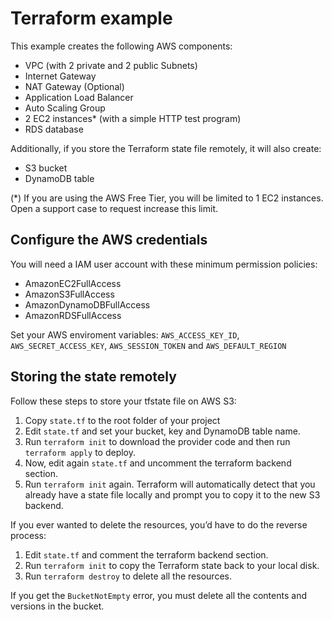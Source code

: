 
# Terraform example

This example creates the following AWS components:
- VPC (with 2 private and 2 public Subnets)
- Internet Gateway
- NAT Gateway (Optional)
- Application Load Balancer
- Auto Scaling Group
- 2 EC2 instances* (with a simple HTTP test program)
- RDS database

Additionally, if you store the Terraform state file remotely, it will also create:
- S3 bucket
- DynamoDB table

(\*) If you are using the AWS Free Tier, you will be limited to 1 EC2 instances. Open a support case to request increase this limit.

## Configure the AWS credentials
You will need a IAM user account with these minimum permission policies:
- AmazonEC2FullAccess
- AmazonS3FullAccess
- AmazonDynamoDBFullAccess
- AmazonRDSFullAccess

Set your AWS enviroment variables: `AWS_ACCESS_KEY_ID`, `AWS_SECRET_ACCESS_KEY`, `AWS_SESSION_TOKEN` and `AWS_DEFAULT_REGION`

## Storing the state remotely
Follow these steps to store your tfstate file on AWS S3:
1. Copy `state.tf` to the root folder of your project
1. Edit `state.tf` and set your bucket, key and DynamoDB table name.
1. Run `terraform init` to download the provider code and then run `terraform apply` to deploy.
1. Now, edit again `state.tf` and uncomment the terraform backend section.
1. Run `terraform init` again. Terraform will automatically detect that you already have a state file locally and prompt you to copy it to the new S3 backend.

If you ever wanted to delete the resources, you’d have to do the reverse process:
1. Edit `state.tf` and comment the terraform backend section.
1. Run `terraform init` to copy the Terraform state back to your local disk.
1. Run `terraform destroy` to delete all the resources.

If you get the `BucketNotEmpty` error, you must delete all the contents and versions in the bucket.
